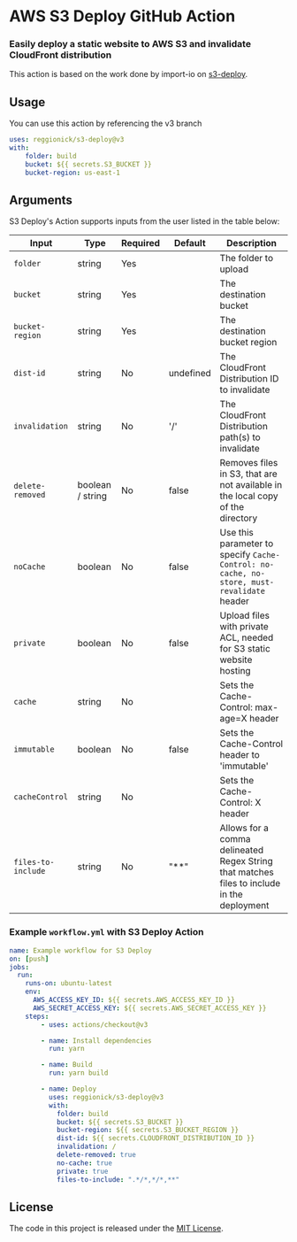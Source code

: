 # AWS S3 Deploy GitHub Action

### Easily deploy a static website to AWS S3 and invalidate CloudFront distribution

This action is based on the work done by import-io on [s3-deploy](https://www.npmjs.com/package/s3-deploy).

## Usage

You can use this action by referencing the v3 branch

```yaml
uses: reggionick/s3-deploy@v3
with:
    folder: build
    bucket: ${{ secrets.S3_BUCKET }}
    bucket-region: us-east-1
```

## Arguments

S3 Deploy's Action supports inputs from the user listed in the table below:

 Input              | Type             | Required | Default      | Description
--------------------| ---------------- | -------- | ------------ | -----------
| `folder`           | string           | Yes      |              | The folder to upload
| `bucket`           | string           | Yes      |              | The destination bucket
| `bucket-region`    | string           | Yes      |              | The destination bucket region
| `dist-id`          | string           | No       | undefined    | The CloudFront Distribution ID to invalidate
| `invalidation`     | string           | No       | '/'          | The CloudFront Distribution path(s) to invalidate
| `delete-removed`   | boolean / string | No       | false        | Removes files in S3, that are not available in the local copy of the directory
| `noCache`          | boolean          | No       | false        | Use this parameter to specify `Cache-Control: no-cache, no-store, must-revalidate` header
| `private`          | boolean          | No       | false        | Upload files with private ACL, needed for S3 static website hosting
| `cache`            | string           | No       |              | Sets the Cache-Control: max-age=X header
| `immutable`        | boolean          | No       | false        | Sets the Cache-Control header to 'immutable'
| `cacheControl`     | string           | No       |              | Sets the Cache-Control: X header
| `files-to-include` | string           | No       | "**"           | Allows for a comma delineated Regex String that matches files to include in the deployment


### Example `workflow.yml` with S3 Deploy Action

```yaml
name: Example workflow for S3 Deploy
on: [push]
jobs:
  run:
    runs-on: ubuntu-latest
    env:
      AWS_ACCESS_KEY_ID: ${{ secrets.AWS_ACCESS_KEY_ID }}
      AWS_SECRET_ACCESS_KEY: ${{ secrets.AWS_SECRET_ACCESS_KEY }}
    steps:
        - uses: actions/checkout@v3

        - name: Install dependencies
          run: yarn

        - name: Build
          run: yarn build

        - name: Deploy
          uses: reggionick/s3-deploy@v3
          with:
            folder: build
            bucket: ${{ secrets.S3_BUCKET }}
            bucket-region: ${{ secrets.S3_BUCKET_REGION }}
            dist-id: ${{ secrets.CLOUDFRONT_DISTRIBUTION_ID }}
            invalidation: /
            delete-removed: true
            no-cache: true
            private: true
            files-to-include: ".*/*,*/*,**"
```

## License

The code in this project is released under the [MIT License](LICENSE).
